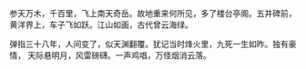 参天万木，千百里，飞上南天奇岳。故地重来何所见，多了楼台亭阁。五井碑前，黄洋界上，车子飞如跃。江山如画，古代曾云海绿。

弹指三十八年，人间变了，似天渊翻覆。犹记当时烽火里，九死一生如昨。独有豪情， 天际悬明月，风雷磅礴。一声鸡唱，万怪烟消云落。 